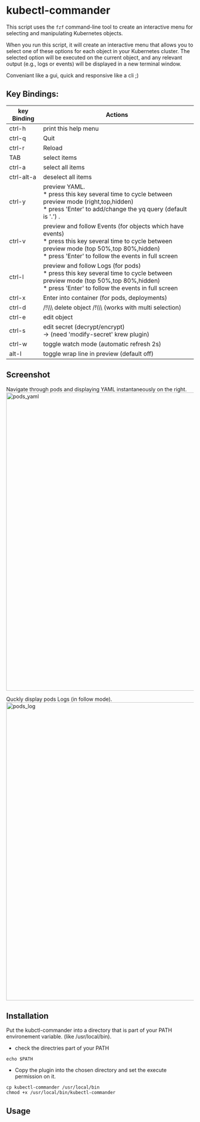 # kubectl-commander

This script uses the `fzf` command-line tool to create an interactive menu for selecting and manipulating Kubernetes objects.

When you run this script, it will create an interactive menu that allows you to select one of these options for each object in your Kubernetes cluster. The selected option will be executed on the current object, and any relevant output (e.g., logs or events) will be displayed in a new terminal window.

Conveniant like a gui, quick and responsive like a cli ;)  

## Key Bindings:

| key Binding     | Actions                                                        |
|-----------------|----------------------------------------------------------------|
| ctrl-h          | print this help menu                                           |
| ctrl-q          | Quit                                                           |
| ctrl-r          | Reload                                                         |
| TAB             | select items                                                   |
| ctrl-a          | select all items                                               |
| ctrl-alt-a      | deselect all items                                             |
| ctrl-y          | preview YAML.<br>* press this key several time to cycle between preview mode (right,top,hidden)<br>* press 'Enter' to add/change the yq query (default is '.') .           |
| ctrl-v          | preview and follow Events (for objects which have events)<br>* press this key several time to cycle between preview mode (top 50%,top 80%,hidden)<br>* press 'Enter' to follow the events in full screen |
| ctrl-l          | preview and follow Logs (for pods)<br>* press this key several time to cycle between preview mode (top 50%,top 80%,hidden)<br>* press 'Enter' to follow the events in full screen            |
| ctrl-x          | Enter into container (for pods, deployments)                   |
| ctrl-d          | /!\\\\\ delete object /!\\\\\ (works with multi selection)     |
| ctrl-e          | edit object                                                    |
| ctrl-s          | edit secret (decrypt/encrypt)<br>-> (need 'modify-secret' krew plugin)|
| ctrl-w          | toggle watch mode (automatic refresh 2s)                       |
| alt-l           | toggle wrap line in preview (default off)                      |

## Screenshot

Navigate through pods and displaying YAML instantaneously on the right. 
<img width="800" alt="pods_yaml" src="https://github.com/schabrolles/kubectl-commander/assets/19491077/59a7f8ae-130c-47e6-81cd-41cff6d45848">

Quckly display pods Logs (in follow mode).
<img width="800" alt="pods_log" src="https://github.com/schabrolles/kubectl-commander/assets/19491077/9d34a1f1-971a-4013-8590-86c90eadb686">


## Installation

Put the kubctl-commander into a directory that is part of your PATH environement variable. (like /usr/local/bin).

- check the directries part of your PATH
```
echo $PATH
```

- Copy the plugin into the chosen directory and set the execute permission on it.
```
cp kubectl-commander /usr/local/bin
chmod +x /usr/local/bin/kubectl-commander
```

## Usage

